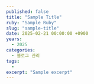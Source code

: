```yaml
---
published: false
title: "Sample Title"
ruby: "Sample Ruby"
slug: "sample-title"
date: 2025-02-21 00:00:00 +0900
years:
  - 2025
categories:
  - 블로그 관리
tags:
  - 
excerpt: "Sample excerpt"
---
```

